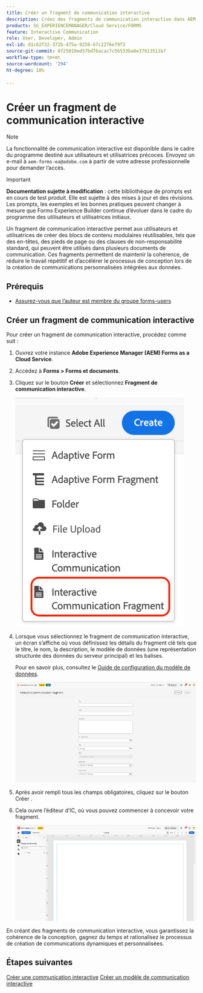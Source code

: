```yaml
---
title: Créer un fragment de communication interactive
description: Créez des fragments de communication interactive dans AEM Forms pour créer des blocs de contenu modulaires réutilisables qui garantissent la cohérence, gagnent du temps et prennent en charge les communications personnalisées basées sur les données.
products: SG_EXPERIENCEMANAGER/Cloud Service/FORMS
feature: Interactive Communication
role: User, Developer, Admin
exl-id: d1c62f32-372b-475a-9258-67c2276e79f3
source-git-commit: 8f25010ed57bd76acac7c56533ba8e37913511b7
workflow-type: tm+mt
source-wordcount: '294'
ht-degree: 18%

---
```



# Créer un fragment de communication interactive

>[!NOTE]
>
> La fonctionnalité de communication interactive est disponible dans le cadre du programme destiné aux utilisateurs et utilisatrices précoces. Envoyez un e-mail à `aem-forms-ea@adobe.com` à partir de votre adresse professionnelle pour demander l’accès.

>[!IMPORTANT]
>
> **Documentation sujette à modification** : cette bibliothèque de prompts est en cours de test produit. Elle est sujette à des mises à jour et des révisions. Les prompts, les exemples et les bonnes pratiques peuvent changer à mesure que Forms Experience Builder continue d’évoluer dans le cadre du programme des utilisateurs et utilisatrices initiaux.

Un fragment de communication interactive permet aux utilisateurs et utilisatrices de créer des blocs de contenu modulaires réutilisables, tels que des en-têtes, des pieds de page ou des clauses de non-responsabilité standard, qui peuvent être utilisés dans plusieurs documents de communication. Ces fragments permettent de maintenir la cohérence, de réduire le travail répétitif et d’accélérer le processus de conception lors de la création de communications personnalisées intégrées aux données.

## Prérequis

* [Assurez-vous que l’auteur est membre du groupe forms-users](/help/forms/setup-forms-cloud-service.md#configure-users)

## Créer un fragment de communication interactive

Pour créer un fragment de communication interactive, procédez comme suit :

1. Ouvrez votre instance **Adobe Experience Manager (AEM) Forms as a Cloud Service**.
1. Accédez à **Forms > Forms et documents**.
1. Cliquez sur le bouton **Créer** et sélectionnez **Fragment de communication interactive**.

   ![Rechercher un document IC](/help/forms/interactive-communication/assets/fragment.png)

1. Lorsque vous sélectionnez le fragment de communication interactive, un écran s’affiche où vous définissez les détails du fragment clé tels que le titre, le nom, la description, le modèle de données (une représentation structurée des données du serveur principal) et les balises.

   Pour en savoir plus, consultez le [Guide de configuration du modèle de données](https://experienceleague.adobe.com/fr/docs/experience-manager-cloud-service/content/forms/integrate/use-form-data-model/create-form-data-models).

   ![Rechercher un document IC](/help/forms/interactive-communication/assets/createfrgmnt.png)

1. Après avoir rempli tous les champs obligatoires, cliquez sur le bouton Créer .
1. Cela ouvre l’éditeur d’IC, où vous pouvez commencer à concevoir votre fragment.

   ![Rechercher un document IC](/help/forms/interactive-communication/assets/frgmntui.png)

En créant des fragments de communication interactive, vous garantissez la cohérence de la conception, gagnez du temps et rationalisez le processus de création de communications dynamiques et personnalisées.

## Étapes suivantes

[Créer une communication interactive](/help/forms/interactive-communication/create-interactive-communication.md)
[Créer un modèle de communication interactive](/help/forms/interactive-communication/create-interactive-communication-template.md)
